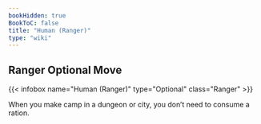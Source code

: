 ```yaml
---
bookHidden: true
BookToC: false
title: "Human (Ranger)"
type: "wiki"
---
```

## Ranger Optional Move
{{< infobox name="Human (Ranger)" type="Optional" class="Ranger" >}}

When you make camp in a dungeon or city, you don’t need to consume a ration.